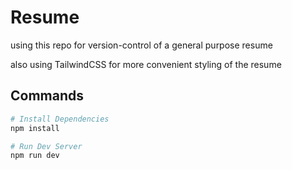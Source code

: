# Resume

using this repo for version-control of a general purpose resume

also using TailwindCSS for more convenient styling of the resume

## Commands

```bash
# Install Dependencies
npm install

# Run Dev Server
npm run dev
```